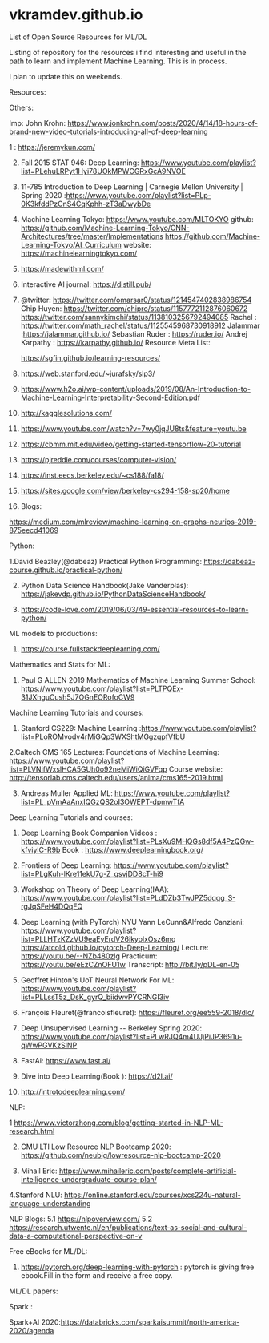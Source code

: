 # vkramdev.github.io
List of Open Source Resources for ML/DL

Listing of repository for the resources i find interesting and useful in the path to learn and implement Machine Learning. This is in  process.

I plan to update this on weekends. 

Resources:

Others: 

Imp:
John Krohn: https://www.jonkrohn.com/posts/2020/4/14/18-hours-of-brand-new-video-tutorials-introducing-all-of-deep-learning

1 : https://jeremykun.com/

2. Fall 2015 STAT 946: Deep Learning: https://www.youtube.com/playlist?list=PLehuLRPyt1Hyi78UOkMPWCGRxGcA9NVOE

3. 11-785 Introduction to Deep Learning | Carnegie Mellon University | Spring 2020 :https://www.youtube.com/playlist?list=PLp-0K3kfddPzCnS4CqKphh-zT3aDwybDe

4. Machine Learning Tokyo: https://www.youtube.com/MLTOKYO
  github: https://github.com/Machine-Learning-Tokyo/CNN-Architectures/tree/master/Implementations
          https://github.com/Machine-Learning-Tokyo/AI_Curriculum
  website: https://machinelearningtokyo.com/
  
5. https://madewithml.com/

6. Interactive AI journal:  https://distill.pub/

7. @twitter: https://twitter.com/omarsar0/status/1214547402838986754
             Chip Huyen: https://twitter.com/chipro/status/1157772112876060672
             https://twitter.com/sannykimchi/status/1138103256792494085
             Rachel : https://twitter.com/math_rachel/status/1125545968730918912
             Jalammar :https://jalammar.github.io/
             Sebastian Ruder : https://ruder.io/
             Andrej Karpathy : https://karpathy.github.io/
   Resource Meta List:
   
   https://sgfin.github.io/learning-resources/

8. https://web.stanford.edu/~jurafsky/slp3/

9. https://www.h2o.ai/wp-content/uploads/2019/08/An-Introduction-to-Machine-Learning-Interpretability-Second-Edition.pdf

10. http://kagglesolutions.com/

11. https://www.youtube.com/watch?v=7wy0jqJU8ts&feature=youtu.be

12. https://cbmm.mit.edu/video/getting-started-tensorflow-20-tutorial

13. https://pjreddie.com/courses/computer-vision/

14. https://inst.eecs.berkeley.edu/~cs188/fa18/

15. https://sites.google.com/view/berkeley-cs294-158-sp20/home

10. Blogs:

https://medium.com/mlreview/machine-learning-on-graphs-neurips-2019-875eecd41069

Python:

1.David Beazley(@dabeaz) Practical Python Programming: https://dabeaz-course.github.io/practical-python/

2. Python Data Science Handbook(Jake Vanderplas): https://jakevdp.github.io/PythonDataScienceHandbook/

3. https://code-love.com/2019/06/03/49-essential-resources-to-learn-python/

ML models to productions:

1. https://course.fullstackdeeplearning.com/

Mathematics and Stats for ML:

1. Paul G ALLEN 2019 Mathematics of Machine Learning Summer School: https://www.youtube.com/playlist?list=PLTPQEx-31JXhguCush5J7OGnEORofoCW9

Machine Learning Tutorials and courses:

1. Stanford CS229: Machine Learning :https://www.youtube.com/playlist?list=PLoROMvodv4rMiGQp3WXShtMGgzqpfVfbU

2.Caltech CMS 165 Lectures: Foundations of Machine Learning: https://www.youtube.com/playlist?list=PLVNifWxslHCA5GUh0o92neMiWiQiGVFqp
Course website: http://tensorlab.cms.caltech.edu/users/anima/cms165-2019.html

3. Andreas Muller Applied ML: https://www.youtube.com/playlist?list=PL_pVmAaAnxIQGzQS2oI3OWEPT-dpmwTfA

Deep Learning Tutorials and courses:

1. Deep Learning Book Companion Videos : https://www.youtube.com/playlist?list=PLsXu9MHQGs8df5A4PzQGw-kfviylC-R9b
  Book : https://www.deeplearningbook.org/

2. Frontiers of Deep Learning: https://www.youtube.com/playlist?list=PLgKuh-lKre11ekU7g-Z_qsvjDD8cT-hi9

3. Workshop on Theory of Deep Learning(IAA): https://www.youtube.com/playlist?list=PLdDZb3TwJPZ5dqqg_S-rgJqSFeH4DQqFQ

4. Deep Learning (with PyTorch) NYU Yann LeCunn&Alfredo Canziani: https://www.youtube.com/playlist?list=PLLHTzKZzVU9eaEyErdV26ikyolxOsz6mq 
https://atcold.github.io/pytorch-Deep-Learning/
Lecture: https://youtu.be/--NZb480zlg
Practicum: https://youtu.be/eEzCZnOFU1w
Transcript: http://bit.ly/pDL-en-05

5. Geoffret Hinton's UoT Neural Network For ML: https://www.youtube.com/playlist?list=PLLssT5z_DsK_gyrQ_biidwvPYCRNGI3iv

6. François Fleuret(@francoisfleuret): https://fleuret.org/ee559-2018/dlc/

7. Deep Unsupervised Learning -- Berkeley Spring 2020: https://www.youtube.com/playlist?list=PLwRJQ4m4UJjPiJP3691u-qWwPGVKzSlNP

8. FastAi: https://www.fast.ai/

9. Dive into Deep Learning(Book ): https://d2l.ai/

10. http://introtodeeplearning.com/

NLP:

1 https://www.victorzhong.com/blog/getting-started-in-NLP-ML-research.html

2. CMU LTI Low Resource NLP Bootcamp 2020: https://github.com/neubig/lowresource-nlp-bootcamp-2020

3. Mihail Eric: https://www.mihaileric.com/posts/complete-artificial-intelligence-undergraduate-course-plan/

4.Stanford NLU: https://online.stanford.edu/courses/xcs224u-natural-language-understanding

NLP Blogs:
  5.1 https://nlpoverview.com/
  5.2 https://research.utwente.nl/en/publications/text-as-social-and-cultural-data-a-computational-perspective-on-v

Free eBooks for ML/DL:

1. https://pytorch.org/deep-learning-with-pytorch : pytorch is giving free ebook.Fill in the form and receive a free copy.

ML/DL papers:

Spark :

Spark+AI 2020:https://databricks.com/sparkaisummit/north-america-2020/agenda



